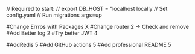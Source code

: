 // Required to start:
// export DB_HOST = "localhost locally
// Set config.yaml
// Run migrations args=up

#Change Errros with Packages X
#Change router 2 -> Check and remove
#Add Better log 2
#Try better JWT 4

#AddRedis 5
#Add GitHub actions 5
#Add professional README 5
